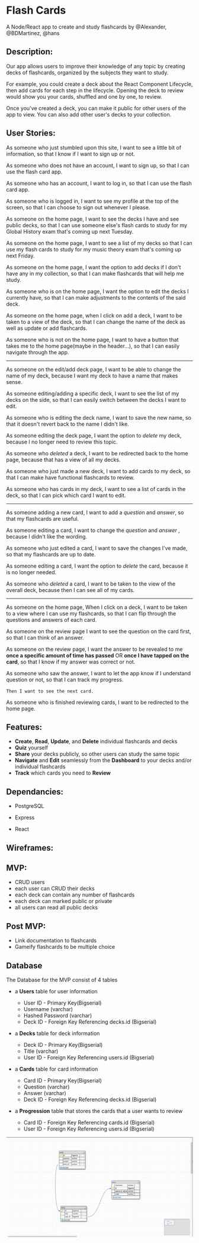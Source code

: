 # Flash Cards

A Node/React app to create and study flashcards by @Alexander, @BDMartinez, @hans

## Description:

Our app allows users to improve their knowledge of any topic by creating decks of flashcards, organized by the subjects they want to study.

For example, you could create a deck about the React Component Lifecycle, then add cards for each step in the lifecycle. Opening the deck to review would show you your cards, shuffled and one by one, to review.

Once you've created a deck, you can make it public for other users of the app to view. You can also add other user's decks to your collection.

## User Stories:

As someone who just stumbled upon this site, I want to see a little bit of information, so that I know if I want to sign up or not.

As someone who does not have an account, I want to sign up, so that I can use the flash card app.

As someone who has an account, I want to log in, so that I can use the flash card app.

As someone who is logged in, I want to see my profile at the top of the screen, so that I can choose to sign out whenever I please.

As someone on the home page, I want to see the decks I have and see public decks, so that I can use someone else's flash cards to study for my Global History exam that's coming up next Tuesday.

As someone on the home page, I want to see a list of my decks so that I can use my flash cards to study for my music theory exam that's coming up next Friday.

As someone on the home page, I want the option to add decks if I don't have any in my collection, so that I can make flashcards that will help me study.

As someone who is on the home page, I want the option to edit the decks I currently have, so that I can make adjustments to the contents of the said deck.

As someone on the home page, when I click on add a deck, I want to be taken to a view of the deck, so that I can change the name of the deck as well as update or add flashcards.

As someone who is not on the home page, I want to have a button that takes me to the home page(maybe in the header...), so that I can easily navigate through the app.

---

As someone on the edit/add deck page, I want to be able to change the name of my deck, because I want my deck to have a name that makes sense.

As someone editing/adding a specific deck, I want to see the list of my decks on the side, so that I can easily switch between the decks I want to edit.

As someone who is editing the deck name, I want to save the new name, so that it doesn't revert back to the name I didn't like.

As someone editing the deck page, I want the option to _delete_ my deck, because I no longer need to review this topic.

As someone who _deleted_ a deck, I want to be redirected back to the home page, because that has a view of all my decks.

As someone who just made a new deck, I want to add cards to my deck, so that I can make have functional flashcards to review.

As someone who has cards in my deck, I want to see a list of cards in the deck, so that I can pick which card I want to edit.

---

As someone adding a new card, I want to add a _question_ and _answer_, so that my flashcards are useful.

As someone editing a card, I want to change the _question_ and _answer_ , because I didn't like the wording.

As someone who just edited a card, I want to save the changes I've made, so that my flashcards are up to date.

As someone editing a card, I want the option to _delete_ the card, because it is no longer needed.

As someone who _deleted_ a card, I want to be taken to the view of the overall deck, because then I can see all of my cards.

---

As someone on the home page, When I click on a deck, I want to be taken to a view where I can use my flashcards, so that I can flip through the questions and answers of each card.

As someone on the review page I want to see the question on the card first, so that I can think of an answer.

As someone on the review page, I want the answer to be revealed to me **once a specific amount of time has passed** OR **once I have tapped on the card**, so that I know if my answer was correct or not.

As someone who saw the answer, I want to let the app know if I understand question or not, so that I can track my progress.

    Then I want to see the next card.

As someone who is finished reviewing cards, I want to be redirected to the home page.

## Features:

* **Create**, **Read**, **Update**, and **Delete** individual flashcards and decks
* **Quiz** yourself
* **Share** your decks publicly, so other users can study the same topic
* **Navigate** and **Edit** seamlessly from the **Dashboard** to your decks and/or individual flashcards
* **Track** which cards you need to **Review**

## Dependancies:

* PostgreSQL

* Express

* React

## Wireframes:

## MVP:

* CRUD users
* each user can CRUD their decks
* each deck can contain any number of flashcards
* each deck can marked public or private
* all users can read all public decks

## Post MVP:

* Link documentation to flashcards
* Gameify flashcards to be multiple choice

## Database

The Database for the MVP consist of 4 tables

* a **Users** table for user information

  * User ID - Primary Key(Bigserial)
  * Username (varchar)
  * Hashed Password (varchar)
  * Deck ID - Foreign Key Referencing decks.id (Bigserial)

* a **Decks** table for deck information

  * Deck ID - Primary Key(Bigserial)
  * Title (varchar)
  * User ID - Foreign Key Referencing users.id (Bigserial)

* a **Cards** table for card information

  * Card ID - Primary Key(Bigserial)
  * Question (varchar)
  * Answer (varchar)
  * Deck ID - Foreign Key Referencing decks.id (Bigserial)

- a **Progression** table that stores the cards that a user wants to review

  * Card ID - Foreign Key Referencing cards.id (Bigserial)
  * User ID - Foreign Key Referencing users.id (Bigserial)

![Alt text](./assets/Project3DB.png)

